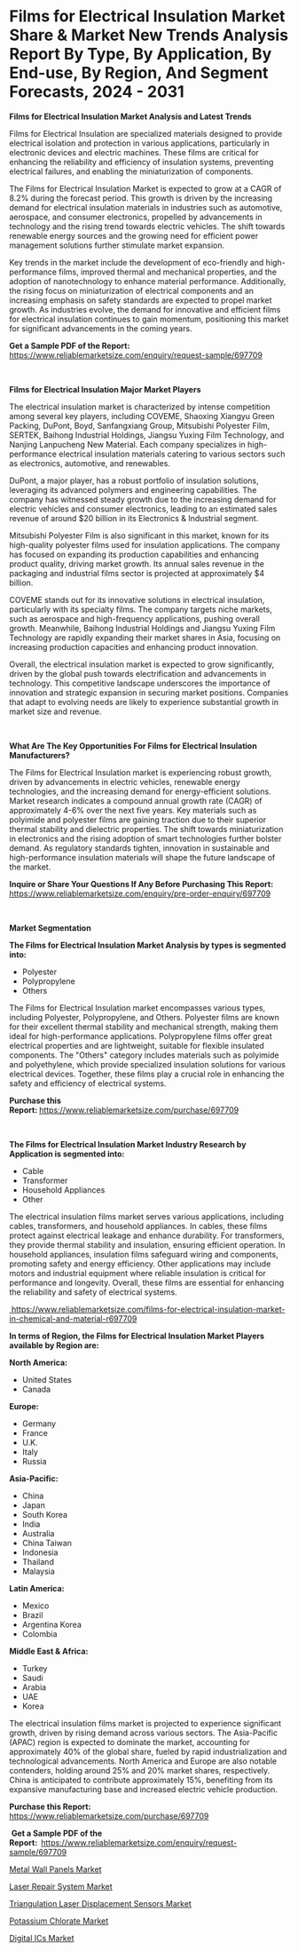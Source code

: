 <p><h1>Films for Electrical Insulation Market Share & Market New Trends Analysis Report By Type, By Application, By End-use, By Region, And Segment Forecasts, 2024 - 2031</h1></p><p><strong>Films for Electrical Insulation Market Analysis and Latest Trends</strong></p>
<p><p>Films for Electrical Insulation are specialized materials designed to provide electrical isolation and protection in various applications, particularly in electronic devices and electric machines. These films are critical for enhancing the reliability and efficiency of insulation systems, preventing electrical failures, and enabling the miniaturization of components.</p><p>The Films for Electrical Insulation Market is expected to grow at a CAGR of 8.2% during the forecast period. This growth is driven by the increasing demand for electrical insulation materials in industries such as automotive, aerospace, and consumer electronics, propelled by advancements in technology and the rising trend towards electric vehicles. The shift towards renewable energy sources and the growing need for efficient power management solutions further stimulate market expansion. </p><p>Key trends in the market include the development of eco-friendly and high-performance films, improved thermal and mechanical properties, and the adoption of nanotechnology to enhance material performance. Additionally, the rising focus on miniaturization of electrical components and an increasing emphasis on safety standards are expected to propel market growth. As industries evolve, the demand for innovative and efficient films for electrical insulation continues to gain momentum, positioning this market for significant advancements in the coming years.</p></p>
<p><strong>Get a Sample PDF of the Report:&nbsp;</strong> <a href="https://www.reliablemarketsize.com/enquiry/request-sample/697709?utm_campaign=1175&utm_medium=2&utm_source=Github&utm_content=ia&utm_term=29092024&utm_id=films-for-electrical-insulation">https://www.reliablemarketsize.com/enquiry/request-sample/697709</a></p>
<p>&nbsp;</p>
<p><strong>Films for Electrical Insulation Major Market Players</strong></p>
<p><p>The electrical insulation market is characterized by intense competition among several key players, including COVEME, Shaoxing Xiangyu Green Packing, DuPont, Boyd, Sanfangxiang Group, Mitsubishi Polyester Film, SERTEK, Baihong Industrial Holdings, Jiangsu Yuxing Film Technology, and Nanjing Lanpucheng New Material. Each company specializes in high-performance electrical insulation materials catering to various sectors such as electronics, automotive, and renewables.</p><p>DuPont, a major player, has a robust portfolio of insulation solutions, leveraging its advanced polymers and engineering capabilities. The company has witnessed steady growth due to the increasing demand for electric vehicles and consumer electronics, leading to an estimated sales revenue of around $20 billion in its Electronics & Industrial segment.</p><p>Mitsubishi Polyester Film is also significant in this market, known for its high-quality polyester films used for insulation applications. The company has focused on expanding its production capabilities and enhancing product quality, driving market growth. Its annual sales revenue in the packaging and industrial films sector is projected at approximately $4 billion.</p><p>COVEME stands out for its innovative solutions in electrical insulation, particularly with its specialty films. The company targets niche markets, such as aerospace and high-frequency applications, pushing overall growth. Meanwhile, Baihong Industrial Holdings and Jiangsu Yuxing Film Technology are rapidly expanding their market shares in Asia, focusing on increasing production capacities and enhancing product innovation.</p><p>Overall, the electrical insulation market is expected to grow significantly, driven by the global push towards electrification and advancements in technology. This competitive landscape underscores the importance of innovation and strategic expansion in securing market positions. Companies that adapt to evolving needs are likely to experience substantial growth in market size and revenue.</p></p>
<p>&nbsp;</p>
<p><strong>What Are The Key Opportunities For Films for Electrical Insulation Manufacturers?</strong></p>
<p><p>The Films for Electrical Insulation market is experiencing robust growth, driven by advancements in electric vehicles, renewable energy technologies, and the increasing demand for energy-efficient solutions. Market research indicates a compound annual growth rate (CAGR) of approximately 4-6% over the next five years. Key materials such as polyimide and polyester films are gaining traction due to their superior thermal stability and dielectric properties. The shift towards miniaturization in electronics and the rising adoption of smart technologies further bolster demand. As regulatory standards tighten, innovation in sustainable and high-performance insulation materials will shape the future landscape of the market.</p></p>
<p><strong>Inquire or Share Your Questions If Any Before Purchasing This Report:</strong> <a href="https://www.reliablemarketsize.com/enquiry/pre-order-enquiry/697709?utm_campaign=1175&utm_medium=2&utm_source=Github&utm_content=ia&utm_term=29092024&utm_id=films-for-electrical-insulation">https://www.reliablemarketsize.com/enquiry/pre-order-enquiry/697709</a></p>
<p>&nbsp;</p>
<p><strong>Market Segmentation</strong></p>
<p><strong>The Films for Electrical Insulation Market Analysis by types is segmented into:</strong></p>
<p><ul><li>Polyester</li><li>Polypropylene</li><li>Others</li></ul></p>
<p><p>The Films for Electrical Insulation market encompasses various types, including Polyester, Polypropylene, and Others. Polyester films are known for their excellent thermal stability and mechanical strength, making them ideal for high-performance applications. Polypropylene films offer great electrical properties and are lightweight, suitable for flexible insulated components. The "Others" category includes materials such as polyimide and polyethylene, which provide specialized insulation solutions for various electrical devices. Together, these films play a crucial role in enhancing the safety and efficiency of electrical systems.</p></p>
<p><strong>Purchase this Report:&nbsp;</strong><a href="https://www.reliablemarketsize.com/purchase/697709?utm_campaign=1175&utm_medium=2&utm_source=Github&utm_content=ia&utm_term=29092024&utm_id=films-for-electrical-insulation">https://www.reliablemarketsize.com/purchase/697709</a></p>
<p>&nbsp;</p>
<p><strong>The Films for Electrical Insulation Market Industry Research by Application is segmented into:</strong></p>
<p><ul><li>Cable</li><li>Transformer</li><li>Household Appliances</li><li>Other</li></ul></p>
<p><p>The electrical insulation films market serves various applications, including cables, transformers, and household appliances. In cables, these films protect against electrical leakage and enhance durability. For transformers, they provide thermal stability and insulation, ensuring efficient operation. In household appliances, insulation films safeguard wiring and components, promoting safety and energy efficiency. Other applications may include motors and industrial equipment where reliable insulation is critical for performance and longevity. Overall, these films are essential for enhancing the reliability and safety of electrical systems.</p></p>
<p><a href="https://www.reliablemarketsize.com/films-for-electrical-insulation-market-in-chemical-and-material-r697709?utm_campaign=1175&utm_medium=2&utm_source=Github&utm_content=ia&utm_term=29092024&utm_id=films-for-electrical-insulation">&nbsp;https://www.reliablemarketsize.com/films-for-electrical-insulation-market-in-chemical-and-material-r697709</a></p>
<p><strong>In terms of Region, the Films for Electrical Insulation Market Players available by Region are:</strong></p>
<p>
    <p> <strong> North America: </strong>
        <ul>
            <li>United States</li>
            <li>Canada</li>
        </ul>
        </p> 
    <p> <strong> Europe: </strong>
        <ul>
            <li>Germany</li>
            <li>France</li>
            <li>U.K.</li>
            <li>Italy</li>
            <li>Russia</li>
        </ul>
        </p> 
    <p> <strong> Asia-Pacific: </strong>
        <ul>
            <li>China</li>
            <li>Japan</li>
            <li>South Korea</li>
            <li>India</li>
            <li>Australia</li>
            <li>China Taiwan</li>
            <li>Indonesia</li>
            <li>Thailand</li>
            <li>Malaysia</li>
        </ul>
        </p> 
    <p> <strong> Latin America: </strong>
        <ul>
            <li>Mexico</li>
            <li>Brazil</li>
            <li>Argentina Korea</li>
            <li>Colombia</li>
        </ul>
        </p> 
    <p> <strong> Middle East & Africa: </strong>
        <ul>
            <li>Turkey</li>
            <li>Saudi</li>
            <li>Arabia</li>
            <li>UAE</li>
            <li>Korea</li>
        </ul>
    </p>
    </p>
<p><p>The electrical insulation films market is projected to experience significant growth, driven by rising demand across various sectors. The Asia-Pacific (APAC) region is expected to dominate the market, accounting for approximately 40% of the global share, fueled by rapid industrialization and technological advancements. North America and Europe are also notable contenders, holding around 25% and 20% market shares, respectively. China is anticipated to contribute approximately 15%, benefiting from its expansive manufacturing base and increased electric vehicle production.</p></p>
<p><strong>Purchase this Report: </strong><a href="https://www.reliablemarketsize.com/purchase/697709?utm_campaign=1175&utm_medium=2&utm_source=Github&utm_content=ia&utm_term=29092024&utm_id=films-for-electrical-insulation">https://www.reliablemarketsize.com/purchase/697709</a></p>
<p>&nbsp;<strong>Get a Sample PDF of the Report:&nbsp;&nbsp;</strong><a href="https://www.reliablemarketsize.com/enquiry/request-sample/697709?utm_campaign=1175&utm_medium=2&utm_source=Github&utm_content=ia&utm_term=29092024&utm_id=films-for-electrical-insulation">https://www.reliablemarketsize.com/enquiry/request-sample/697709</a></p>
<p><strong></strong></p>
<p><p><a href="https://www.linkedin.com/pulse/strategic-market-insights-navigating-global-metal-wall-panels-mu8oc?utm_campaign=1175&utm_medium=2&utm_source=Github&utm_content=ia&utm_term=29092024&utm_id=films-for-electrical-insulation">Metal Wall Panels Market</a></p><p><a href="https://github.com/GroverBarry/Market-Research-Report-List-7/blob/main/laser-repair-system-market.md?utm_campaign=1175&utm_medium=2&utm_source=Github&utm_content=ia&utm_term=29092024&utm_id=films-for-electrical-insulation">Laser Repair System Market</a></p><p><a href="https://issuu.com/reportprime-2/docs/triangulation-laser-displacement-se_b2a307b2cc9f66?utm_campaign=1175&utm_medium=2&utm_source=Github&utm_content=ia&utm_term=29092024&utm_id=films-for-electrical-insulation">Triangulation Laser Displacement Sensors Market</a></p><p><a href="https://www.linkedin.com/pulse/global-potassium-chlorate-industry-analysis-share-growth-n6cuc?utm_campaign=1175&utm_medium=2&utm_source=Github&utm_content=ia&utm_term=29092024&utm_id=films-for-electrical-insulation">Potassium Chlorate Market</a></p><p><a href="https://issuu.com/reportprime-2/docs/digital-ics-market-size-2030.pptx_2956e81a63ef8a?utm_campaign=1175&utm_medium=2&utm_source=Github&utm_content=ia&utm_term=29092024&utm_id=films-for-electrical-insulation">Digital ICs Market</a></p></p>